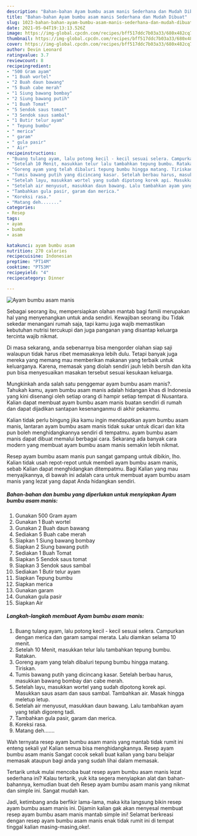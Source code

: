 ```yaml
---
description: "Bahan-bahan Ayam bumbu asam manis Sederhana dan Mudah Dibuat"
title: "Bahan-bahan Ayam bumbu asam manis Sederhana dan Mudah Dibuat"
slug: 1023-bahan-bahan-ayam-bumbu-asam-manis-sederhana-dan-mudah-dibuat
date: 2021-05-04T19:13:13.526Z
image: https://img-global.cpcdn.com/recipes/bff517ddc7b03a33/680x482cq70/ayam-bumbu-asam-manis-foto-resep-utama.jpg
thumbnail: https://img-global.cpcdn.com/recipes/bff517ddc7b03a33/680x482cq70/ayam-bumbu-asam-manis-foto-resep-utama.jpg
cover: https://img-global.cpcdn.com/recipes/bff517ddc7b03a33/680x482cq70/ayam-bumbu-asam-manis-foto-resep-utama.jpg
author: Devin Leonard
ratingvalue: 3.7
reviewcount: 8
recipeingredient:
- "500 Gram ayam"
- "1 Buah wortel"
- "2 Buah daun bawang"
- "5 Buah cabe merah"
- "1 Siung bawang bombay"
- "2 Siung bawang putih"
- "1 Buah Tomat"
- "5 Sendok saus tomat"
- "3 Sendok saus sambal"
- "1 Butir telur ayam"
- " Tepung bumbu"
- " merica"
- " garam"
- " gula pasir"
- " Air"
recipeinstructions:
- "Buang tulang ayam, lalu potong kecil - kecil sesuai selera. Campurkan dengan merica dan garam sampai merata. Lalu diamkan selama 10 menit."
- "Setelah 10 Menit, masukkan telur lalu tambahkan tepung bumbu. Ratakan."
- "Goreng ayam yang telah dibaluri tepung bumbu hingga matang. Tiriskan."
- "Tumis bawang putih yang dicincang kasar. Setelah berbau harus, masukkan bawang bombay dan cabe merah."
- "Setelah layu, masukkan wortel yang sudah dipotong korek api. Masukkan saus asam dan saus sambal. Tambahkan air. Masak hingga meletup letup."
- "Setelah air menyusut, masukkan daun bawang. Lalu tambahkan ayam yang telah digoreng tadi."
- "Tambahkan gula pasir, garam dan merica."
- "Koreksi rasa."
- "Matang deh......."
categories:
- Resep
tags:
- ayam
- bumbu
- asam

katakunci: ayam bumbu asam 
nutrition: 270 calories
recipecuisine: Indonesian
preptime: "PT14M"
cooktime: "PT53M"
recipeyield: "4"
recipecategory: Dinner

---
```



![Ayam bumbu asam manis](https://img-global.cpcdn.com/recipes/bff517ddc7b03a33/680x482cq70/ayam-bumbu-asam-manis-foto-resep-utama.jpg)

Sebagai seorang ibu, mempersiapkan olahan mantab bagi famili merupakan hal yang menyenangkan untuk anda sendiri. Kewajiban seorang ibu Tidak sekedar menangani rumah saja, tapi kamu juga wajib memastikan kebutuhan nutrisi tercukupi dan juga panganan yang disantap keluarga tercinta wajib nikmat.

Di masa  sekarang, anda sebenarnya bisa mengorder olahan siap saji walaupun tidak harus ribet memasaknya lebih dulu. Tetapi banyak juga mereka yang memang mau memberikan makanan yang terbaik untuk keluarganya. Karena, memasak yang diolah sendiri jauh lebih bersih dan kita pun bisa menyesuaikan masakan tersebut sesuai kesukaan keluarga. 



Mungkinkah anda salah satu penggemar ayam bumbu asam manis?. Tahukah kamu, ayam bumbu asam manis adalah hidangan khas di Indonesia yang kini disenangi oleh setiap orang di hampir setiap tempat di Nusantara. Kalian dapat membuat ayam bumbu asam manis buatan sendiri di rumah dan dapat dijadikan santapan kesenanganmu di akhir pekanmu.

Kalian tidak perlu bingung jika kamu ingin mendapatkan ayam bumbu asam manis, lantaran ayam bumbu asam manis tidak sukar untuk dicari dan kita pun boleh menghidangkannya sendiri di tempatmu. ayam bumbu asam manis dapat dibuat memalui berbagai cara. Sekarang ada banyak cara modern yang membuat ayam bumbu asam manis semakin lebih nikmat.

Resep ayam bumbu asam manis pun sangat gampang untuk dibikin, lho. Kalian tidak usah repot-repot untuk membeli ayam bumbu asam manis, sebab Kalian dapat menghidangkan ditempatmu. Bagi Kalian yang mau menyajikannya, di bawah ini adalah cara untuk membuat ayam bumbu asam manis yang lezat yang dapat Anda hidangkan sendiri.

<!--inarticleads1-->

##### Bahan-bahan dan bumbu yang diperlukan untuk menyiapkan Ayam bumbu asam manis:

1. Gunakan 500 Gram ayam
1. Gunakan 1 Buah wortel
1. Gunakan 2 Buah daun bawang
1. Sediakan 5 Buah cabe merah
1. Siapkan 1 Siung bawang bombay
1. Siapkan 2 Siung bawang putih
1. Sediakan 1 Buah Tomat
1. Siapkan 5 Sendok saus tomat
1. Siapkan 3 Sendok saus sambal
1. Sediakan 1 Butir telur ayam
1. Siapkan  Tepung bumbu
1. Siapkan  merica
1. Gunakan  garam
1. Gunakan  gula pasir
1. Siapkan  Air




<!--inarticleads2-->

##### Langkah-langkah membuat Ayam bumbu asam manis:

1. Buang tulang ayam, lalu potong kecil - kecil sesuai selera. Campurkan dengan merica dan garam sampai merata. Lalu diamkan selama 10 menit.
1. Setelah 10 Menit, masukkan telur lalu tambahkan tepung bumbu. Ratakan.
1. Goreng ayam yang telah dibaluri tepung bumbu hingga matang. Tiriskan.
1. Tumis bawang putih yang dicincang kasar. Setelah berbau harus, masukkan bawang bombay dan cabe merah.
1. Setelah layu, masukkan wortel yang sudah dipotong korek api. Masukkan saus asam dan saus sambal. Tambahkan air. Masak hingga meletup letup.
1. Setelah air menyusut, masukkan daun bawang. Lalu tambahkan ayam yang telah digoreng tadi.
1. Tambahkan gula pasir, garam dan merica.
1. Koreksi rasa.
1. Matang deh.......




Wah ternyata resep ayam bumbu asam manis yang mantab tidak rumit ini enteng sekali ya! Kalian semua bisa menghidangkannya. Resep ayam bumbu asam manis Sangat cocok sekali buat kalian yang baru belajar memasak ataupun bagi anda yang sudah lihai dalam memasak.

Tertarik untuk mulai mencoba buat resep ayam bumbu asam manis lezat sederhana ini? Kalau tertarik, yuk kita segera menyiapkan alat dan bahan-bahannya, kemudian buat deh Resep ayam bumbu asam manis yang nikmat dan simple ini. Sangat mudah kan. 

Jadi, ketimbang anda berfikir lama-lama, maka kita langsung bikin resep ayam bumbu asam manis ini. Dijamin kalian gak akan menyesal membuat resep ayam bumbu asam manis mantab simple ini! Selamat berkreasi dengan resep ayam bumbu asam manis enak tidak rumit ini di tempat tinggal kalian masing-masing,oke!.

